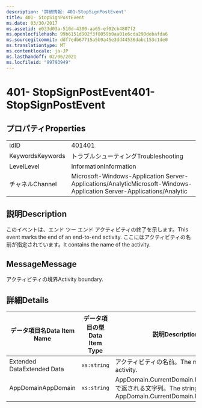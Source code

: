 ```yaml
---
description: '詳細情報: 401-StopSignPostEvent'
title: 401- StopSignPostEvent
ms.date: 03/30/2017
ms.assetid: e033d03a-510d-4300-aa65-ef02cb4807f2
ms.openlocfilehash: 99b6151d902f3f8059b0aa01e6cda290debafda6
ms.sourcegitcommit: ddf7edb67715a5b9a45e3dd44536dabc153c1de0
ms.translationtype: MT
ms.contentlocale: ja-JP
ms.lasthandoff: 02/06/2021
ms.locfileid: "99793949"
---
```

# <a name="401--stopsignpostevent"></a><span data-ttu-id="7efc7-103">401- StopSignPostEvent</span><span class="sxs-lookup"><span data-stu-id="7efc7-103">401- StopSignPostEvent</span></span>

## <a name="properties"></a><span data-ttu-id="7efc7-104">プロパティ</span><span class="sxs-lookup"><span data-stu-id="7efc7-104">Properties</span></span>  
  
|||  
|-|-|  
|<span data-ttu-id="7efc7-105">id</span><span class="sxs-lookup"><span data-stu-id="7efc7-105">ID</span></span>|<span data-ttu-id="7efc7-106">401</span><span class="sxs-lookup"><span data-stu-id="7efc7-106">401</span></span>|  
|<span data-ttu-id="7efc7-107">Keywords</span><span class="sxs-lookup"><span data-stu-id="7efc7-107">Keywords</span></span>|<span data-ttu-id="7efc7-108">トラブルシューティング</span><span class="sxs-lookup"><span data-stu-id="7efc7-108">Troubleshooting</span></span>|  
|<span data-ttu-id="7efc7-109">Level</span><span class="sxs-lookup"><span data-stu-id="7efc7-109">Level</span></span>|<span data-ttu-id="7efc7-110">Information</span><span class="sxs-lookup"><span data-stu-id="7efc7-110">Information</span></span>|  
|<span data-ttu-id="7efc7-111">チャネル</span><span class="sxs-lookup"><span data-stu-id="7efc7-111">Channel</span></span>|<span data-ttu-id="7efc7-112">Microsoft-Windows-Application Server-Applications/Analytic</span><span class="sxs-lookup"><span data-stu-id="7efc7-112">Microsoft-Windows-Application Server-Applications/Analytic</span></span>|  
  
## <a name="description"></a><span data-ttu-id="7efc7-113">説明</span><span class="sxs-lookup"><span data-stu-id="7efc7-113">Description</span></span>  

 <span data-ttu-id="7efc7-114">このイベントは、エンド ツー エンド アクティビティの終了を示します。</span><span class="sxs-lookup"><span data-stu-id="7efc7-114">This event marks the end of an end-to-end activity.</span></span> <span data-ttu-id="7efc7-115">ここにはアクティビティの名前が指定されています。</span><span class="sxs-lookup"><span data-stu-id="7efc7-115">It contains the name of the activity.</span></span>  
  
## <a name="message"></a><span data-ttu-id="7efc7-116">Message</span><span class="sxs-lookup"><span data-stu-id="7efc7-116">Message</span></span>  

 <span data-ttu-id="7efc7-117">アクティビティの境界</span><span class="sxs-lookup"><span data-stu-id="7efc7-117">Activity boundary.</span></span>  
  
## <a name="details"></a><span data-ttu-id="7efc7-118">詳細</span><span class="sxs-lookup"><span data-stu-id="7efc7-118">Details</span></span>  
  
|<span data-ttu-id="7efc7-119">データ項目名</span><span class="sxs-lookup"><span data-stu-id="7efc7-119">Data Item Name</span></span>|<span data-ttu-id="7efc7-120">データ項目の型</span><span class="sxs-lookup"><span data-stu-id="7efc7-120">Data Item Type</span></span>|<span data-ttu-id="7efc7-121">説明</span><span class="sxs-lookup"><span data-stu-id="7efc7-121">Description</span></span>|  
|--------------------|--------------------|-----------------|  
|<span data-ttu-id="7efc7-122">Extended Data</span><span class="sxs-lookup"><span data-stu-id="7efc7-122">Extended Data</span></span>|`xs:string`|<span data-ttu-id="7efc7-123">アクティビティの名前。</span><span class="sxs-lookup"><span data-stu-id="7efc7-123">The name of the activity.</span></span>|  
|<span data-ttu-id="7efc7-124">AppDomain</span><span class="sxs-lookup"><span data-stu-id="7efc7-124">AppDomain</span></span>|`xs:string`|<span data-ttu-id="7efc7-125">AppDomain.CurrentDomain.FriendlyName で返される文字列。</span><span class="sxs-lookup"><span data-stu-id="7efc7-125">The string returned by AppDomain.CurrentDomain.FriendlyName.</span></span>|

